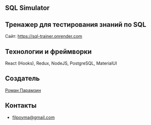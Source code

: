## SQL Simulator

##  Тренажер для тестирования знаний по SQL

Сайт: https://sql-trainer.onrender.com

##   Teхнологии и фреймворки
 React (Hooks), Redux, NodeJS, PostgreSQL, MaterialUI

## Создатель

[Роман Парамзин](https://github.com/filpoyma)

## Контакты

- filpoyma@gmail.com
